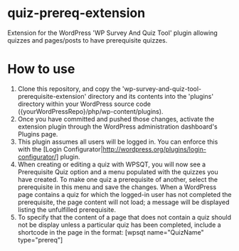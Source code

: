 quiz-prereq-extension
=====================

Extension for the WordPress 'WP Survey And Quiz Tool' plugin allowing quizzes and pages/posts to have prerequisite quizzes.


How to use
=====================

1. Clone this repository, and copy the 'wp-survey-and-quiz-tool-prerequisite-extension' directory and its contents into the 'plugins' directory within your WordPress source code ({yourWordPressRepo}/php/wp-content/plugins).
2. Once you have committed and pushed those changes, activate the extension plugin through the WordPress administration dashboard's Plugins page.
3. This plugin assumes all users will be logged in. You can enforce this with the [Login Configurator|http://wordpress.org/plugins/login-configurator/] plugin.
4. When creating or editing a quiz with WPSQT, you will now see a Prerequisite Quiz option and a menu populated with the quizzes you have created. To make one quiz a prerequisite of another, select the prerequisite in this menu and save the changes. When a WordPress page contains a quiz for which the logged-in user has not completed the prerequisite, the page content will not load; a message will be displayed listing the unfulfilled prerequisite.
5. To specify that the content of a page that does not contain a quiz should not be display unless a particular quiz has been completed, include a shortcode in the page in the format:
    [wpsqt name="QuizName" type="prereq"] 
